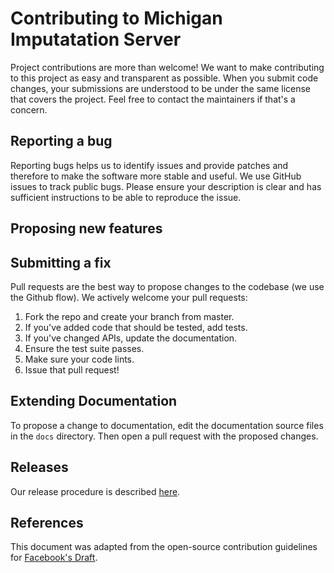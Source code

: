 # Contributing to Michigan Imputatation Server
Project contributions are more than welcome! We want to make contributing to this project as easy and transparent as possible. When you submit code changes, your submissions are understood to be under the same license that covers the project. Feel free to contact the maintainers if that's a concern.

## Reporting a bug
Reporting bugs helps us to identify issues and provide patches and therefore to make the software more stable and useful.
We use GitHub issues to track public bugs. Please ensure your description is clear and has sufficient instructions to be able to reproduce the issue.

## Proposing new features

## Submitting a fix
Pull requests are the best way to propose changes to the codebase (we use the Github flow). We actively welcome your pull requests:
1. Fork the repo and create your branch from master.
2. If you've added code that should be tested, add tests.
3. If you've changed APIs, update the documentation.
4. Ensure the test suite passes.
5. Make sure your code lints.
6. Issue that pull request!

## Extending Documentation
To propose a change to documentation, edit the documentation source files in the `docs` directory. Then open a pull request with the proposed changes.

## Releases
Our release procedure is described [here](https://github.com/genepi/imputationserver/blob/master/RELEASE.md).


## References
This document was adapted from the open-source contribution guidelines for [Facebook's Draft](https://github.com/facebook/draft-js/blob/a9316a723f9e918afde44dea68b5f9f39b7d9b00/CONTRIBUTING.md).
